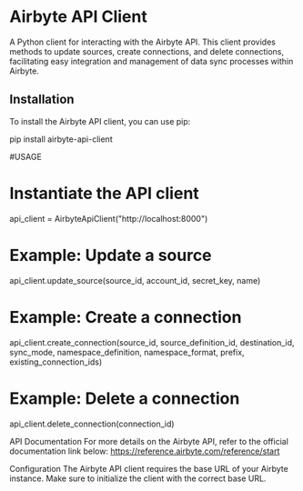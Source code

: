 # Airbyte API Client

A Python client for interacting with the Airbyte API. This client provides methods to update sources, create connections, and delete connections, facilitating easy integration and management of data sync processes within Airbyte.

## Installation

To install the Airbyte API client, you can use pip:

pip install airbyte-api-client


#USAGE

# Instantiate the API client
api_client = AirbyteApiClient("http://localhost:8000")

# Example: Update a source
api_client.update_source(source_id, account_id, secret_key, name)

# Example: Create a connection
api_client.create_connection(source_id, source_definition_id, destination_id, sync_mode, namespace_definition, namespace_format, prefix, existing_connection_ids)

# Example: Delete a connection
api_client.delete_connection(connection_id)

API Documentation
For more details on the Airbyte API, refer to the official documentation link below:
https://reference.airbyte.com/reference/start

Configuration
The Airbyte API client requires the base URL of your Airbyte instance. Make sure to initialize the client with the correct base URL.
